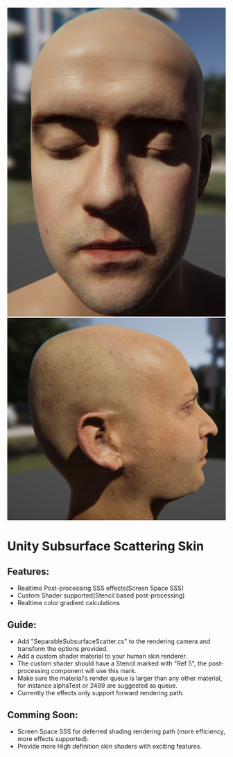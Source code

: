 ![demo1](demo1.png)
![demo2](demo2.png)
# Unity Subsurface Scattering Skin
## Features:
* Realtime Post-processing SSS effects(Screen Space SSS)
* Custom Shader supported(Stencil based post-processing)
* Realtime color gradient calculations
## Guide:
* Add "SeparableSubsurfaceScatter.cs" to the rendering camera and transform the options provided.
* Add a custom shader material to your human skin renderer.
* The custom shader should have a Stencil marked with "Ref 5", the post-processing component will use this mark.
* Make sure the material's render queue is larger than any other material, for instance alphaTest or 2499 are suggested as queue.
* Currently the effects only support forward rendering path.
## Comming Soon:
* Screen Space SSS for deferred shading rendering path (more efficiency, more effects supported).
* Provide more High definition skin shaders with exciting features.